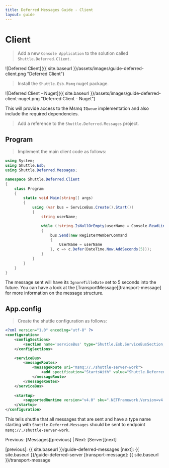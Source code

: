 ```yaml
---
title: Deferred Messages Guide - Client
layout: guide
---
```

<script src="{{ site.baseurl }}/assets/js/guide-deferred.js"></script>
<script>shuttle.guideData.selectedItemName = 'guide-deferred-client'</script>
# Client

> Add a new `Console Application` to the solution called `Shuttle.Deferred.Client`.

![Deferred Client]({{ site.baseurl }}/assets/images/guide-deferred-client.png "Deferred Client")

> Install the `Shuttle.Esb.Msmq` nuget package.

![Deferred Client - Nuget]({{ site.baseurl }}/assets/images/guide-deferred-client-nuget.png "Deferred Client - Nuget")

This will provide access to the Msmq `IQueue` implementation and also include the required dependencies.

> Add a reference to the `Shuttle.Deferred.Messages` project.

## Program

> Implement the main client code as follows:

~~~ c#
using System;
using Shuttle.Esb;
using Shuttle.Deferred.Messages;

namespace Shuttle.Deferred.Client
{
	class Program
	{
		static void Main(string[] args)
		{
			using (var bus = ServiceBus.Create().Start())
			{
				string userName;

				while (!string.IsNullOrEmpty(userName = Console.ReadLine()))
				{
					bus.Send(new RegisterMemberCommand
					{
						UserName = userName
					}, c => c.Defer(DateTime.Now.AddSeconds(5)));
				}
			}
		}
	}
}
~~~

The message sent will have its `IgnoreTilleDate` set to 5 seconds into the future.  You can have a look at the [TransportMessage][transport-message] for more information on the message structure.

## App.config

> Create the shuttle configuration as follows:

~~~ xml
<?xml version="1.0" encoding="utf-8" ?>
<configuration>
	<configSections>
		<section name='serviceBus' type="Shuttle.Esb.ServiceBusSection, Shuttle.Esb"/>
	</configSections>

	<serviceBus>
		<messageRoutes>
			<messageRoute uri="msmq://./shuttle-server-work">
				<add specification="StartsWith" value="Shuttle.Deferred.Messages" />
			</messageRoute>
		</messageRoutes>		
	</serviceBus>
	
    <startup> 
        <supportedRuntime version="v4.0" sku=".NETFramework,Version=v4.5" />
    </startup>
</configuration>
~~~

This tells shuttle that all messages that are sent and have a type name starting with `Shuttle.Deferred.Messages` should be sent to endpoint `msmq://./shuttle-server-work`.

Previous: [Messages][previous] | Next: [Server][next]

[previous]: {{ site.baseurl }}/guide-deferred-messages
[next]: {{ site.baseurl }}/guide-deferred-server
[transport-message]: {{ site.baseurl }}/transport-message

